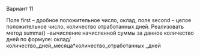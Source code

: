 Вариант 11

Поле first – дробное положительное число, оклад, поле second – целое положительное число, количество отработанных дней. Реализовать метод summa() –вычисление начисленной суммы за данное количество дней по формуле: оклад/количество_дней_месяца*количество_отработанных _дней
